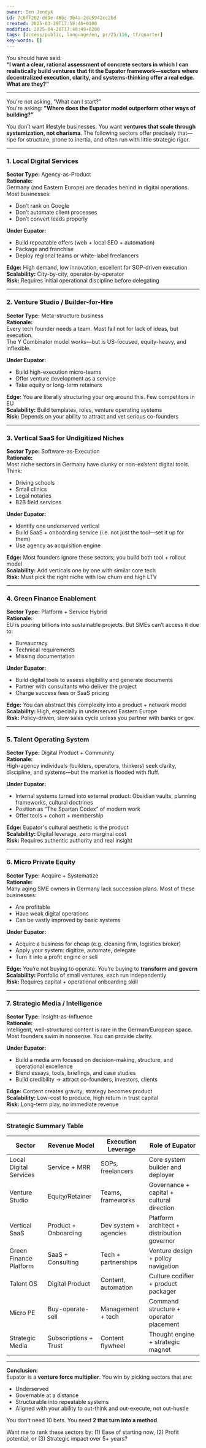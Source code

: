 ```yaml
---
owner: Ben Jendyk
id: 7c6ff262-dd9e-46bc-9b4a-2de5942cc2bd
created: 2025-03-29T17:58:46+0100
modified: 2025-04-26T17:40:49+0200
tags: [access/public, language/en, pr/25/116, tf/quarter]
key-words: []
---
```


You should have said:  
**“I want a clear, rational assessment of concrete sectors in which I can realistically build ventures that fit the Eupator framework—sectors where decentralized execution, clarity, and systems-thinking offer a real edge. What are they?”**

---

You're not asking, "What can I start?"  
You're asking: **"Where does the Eupator model outperform other ways of building?"**

You don’t want lifestyle businesses. You want **ventures that scale through systemization, not charisma**. The following sectors offer precisely that—ripe for structure, prone to inertia, and often run with little strategic rigor.

---

### **1. Local Digital Services**
**Sector Type:** Agency-as-Product  
**Rationale:**  
Germany (and Eastern Europe) are decades behind in digital operations. Most businesses:
- Don’t rank on Google
- Don’t automate client processes
- Don’t convert leads properly

**Under Eupator:**  
- Build repeatable offers (web + local SEO + automation)
- Package and franchise
- Deploy regional teams or white-label freelancers

**Edge:** High demand, low innovation, excellent for SOP-driven execution  
**Scalability:** City-by-city, operator-by-operator  
**Risk:** Requires initial operational discipline before delegating

---

### **2. Venture Studio / Builder-for-Hire**
**Sector Type:** Meta-structure business  
**Rationale:**  
Every tech founder needs a team. Most fail not for lack of ideas, but execution.  
The Y Combinator model works—but is US-focused, equity-heavy, and inflexible.

**Under Eupator:**  
- Build high-execution micro-teams
- Offer venture development as a service
- Take equity or long-term retainers

**Edge:** You are literally structuring your org around this. Few competitors in EU  
**Scalability:** Build templates, roles, venture operating systems  
**Risk:** Depends on your ability to attract and vet serious co-founders

---

### **3. Vertical SaaS for Undigitized Niches**
**Sector Type:** Software-as-Execution  
**Rationale:**  
Most niche sectors in Germany have clunky or non-existent digital tools. Think:
- Driving schools
- Small clinics
- Legal notaries
- B2B field services

**Under Eupator:**  
- Identify one underserved vertical
- Build SaaS + onboarding service (i.e. not just the tool—set it up for them)
- Use agency as acquisition engine

**Edge:** Most founders ignore these sectors; you build both tool + rollout model  
**Scalability:** Add verticals one by one with similar core tech  
**Risk:** Must pick the right niche with low churn and high LTV

---

### **4. Green Finance Enablement**
**Sector Type:** Platform + Service Hybrid  
**Rationale:**  
EU is pouring billions into sustainable projects. But SMEs can’t access it due to:
- Bureaucracy
- Technical requirements
- Missing documentation

**Under Eupator:**  
- Build digital tools to assess eligibility and generate documents
- Partner with consultants who deliver the project
- Charge success fees or SaaS pricing

**Edge:** You can abstract this complexity into a product + network model  
**Scalability:** High, especially in underserved Eastern Europe  
**Risk:** Policy-driven, slow sales cycle unless you partner with banks or gov.

---

### **5. Talent Operating System**
**Sector Type:** Digital Product + Community  
**Rationale:**  
High-agency individuals (builders, operators, thinkers) seek clarity, discipline, and systems—but the market is flooded with fluff.

**Under Eupator:**  
- Internal systems turned into external product: Obsidian vaults, planning frameworks, cultural doctrines  
- Position as “The Spartan Codex” of modern work  
- Offer tools + cohort + membership

**Edge:** Eupator's cultural aesthetic is the product  
**Scalability:** Digital leverage, zero marginal cost  
**Risk:** Requires authentic authority and real insight

---

### **6. Micro Private Equity**
**Sector Type:** Acquire + Systematize  
**Rationale:**  
Many aging SME owners in Germany lack succession plans. Most of these businesses:
- Are profitable
- Have weak digital operations
- Can be vastly improved by basic systems

**Under Eupator:**  
- Acquire a business for cheap (e.g. cleaning firm, logistics broker)
- Apply your system: digitize, automate, delegate
- Turn it into a profit engine or sell

**Edge:** You’re not buying to operate. You’re buying to **transform and govern**  
**Scalability:** Portfolio of small ventures, each run independently  
**Risk:** Requires capital + operational onboarding skill

---

### **7. Strategic Media / Intelligence**
**Sector Type:** Insight-as-Influence  
**Rationale:**  
Intelligent, well-structured content is rare in the German/European space.  
Most founders swim in nonsense. You can provide clarity.

**Under Eupator:**  
- Build a media arm focused on decision-making, structure, and operational excellence  
- Blend essays, tools, briefings, and case studies  
- Build credibility → attract co-founders, investors, clients

**Edge:** Content creates gravity; strategy becomes product  
**Scalability:** Low-cost to produce, high return in trust capital  
**Risk:** Long-term play, no immediate revenue

---

### Strategic Summary Table

| Sector                        | Revenue Model       | Execution Leverage     | Role of Eupator                             |
|-------------------------------|----------------------|--------------------------|----------------------------------------------|
| Local Digital Services       | Service + MRR       | SOPs, freelancers       | Core system builder and deployer             |
| Venture Studio               | Equity/Retainer     | Teams, frameworks       | Governance + capital + cultural direction    |
| Vertical SaaS                | Product + Onboarding| Dev system + agencies   | Platform architect + distribution governor   |
| Green Finance Platform       | SaaS + Consulting   | Tech + partnerships     | Venture design + policy navigation           |
| Talent OS                    | Digital Product     | Content, automation     | Culture codifier + product packager          |
| Micro PE                     | Buy-operate-sell    | Management + tech       | Command structure + operator placement       |
| Strategic Media              | Subscriptions + Trust| Content flywheel       | Thought engine + strategic magnet            |

---

**Conclusion:**  
Eupator is a **venture force multiplier**. You win by picking sectors that are:
- Underserved
- Governable at a distance
- Structurable into repeatable systems  
- Aligned with your ability to out-think and out-execute, not out-hustle

You don't need 10 bets. You need **2 that turn into a method**.

Want me to rank these sectors by: (1) Ease of starting now, (2) Profit potential, or (3) Strategic impact over 5+ years?